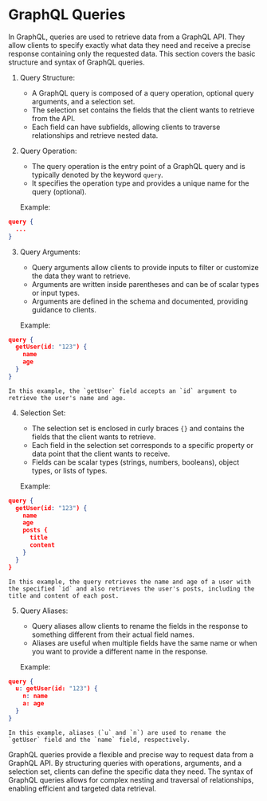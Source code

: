 # GraphQL Queries

In GraphQL, queries are used to retrieve data from a GraphQL API. They allow clients to specify exactly what data they need and receive a precise response containing only the requested data. This section covers the basic structure and syntax of GraphQL queries.

1. Query Structure:
    
    - A GraphQL query is composed of a query operation, optional query arguments, and a selection set.
    - The selection set contains the fields that the client wants to retrieve from the API.
    - Each field can have subfields, allowing clients to traverse relationships and retrieve nested data.
2. Query Operation:
    
    - The query operation is the entry point of a GraphQL query and is typically denoted by the keyword `query`.
    - It specifies the operation type and provides a unique name for the query (optional).
    
    Example:
    
``` json
query {
  ...
}
```
    
3. Query Arguments:
    
    - Query arguments allow clients to provide inputs to filter or customize the data they want to retrieve.
    - Arguments are written inside parentheses and can be of scalar types or input types.
    - Arguments are defined in the schema and documented, providing guidance to clients.
    
    Example:
    
``` json
query {
  getUser(id: "123") {
    name
    age
  }
}

```
    
    In this example, the `getUser` field accepts an `id` argument to retrieve the user's name and age.
    
4. Selection Set:
    
    - The selection set is enclosed in curly braces `{}` and contains the fields that the client wants to retrieve.
    - Each field in the selection set corresponds to a specific property or data point that the client wants to receive.
    - Fields can be scalar types (strings, numbers, booleans), object types, or lists of types.
    
    Example:
    
``` json
query {
  getUser(id: "123") {
    name
    age
    posts {
      title
      content
    }
  }
}
```
    
    In this example, the query retrieves the name and age of a user with the specified `id` and also retrieves the user's posts, including the title and content of each post.
    
5. Query Aliases:
    
    - Query aliases allow clients to rename the fields in the response to something different from their actual field names.
    - Aliases are useful when multiple fields have the same name or when you want to provide a different name in the response.
    
    Example:
    
``` json
query {
  u: getUser(id: "123") {
    n: name
    a: age
  }
}
```
    
    In this example, aliases (`u` and `n`) are used to rename the `getUser` field and the `name` field, respectively.
    

GraphQL queries provide a flexible and precise way to request data from a GraphQL API. By structuring queries with operations, arguments, and a selection set, clients can define the specific data they need. The syntax of GraphQL queries allows for complex nesting and traversal of relationships, enabling efficient and targeted data retrieval.